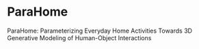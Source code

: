 # ParaHome
ParaHome: Parameterizing Everyday Home Activities Towards 3D Generative Modeling of Human-Object Interactions
